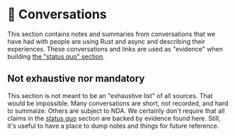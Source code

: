 # 💬 Conversations

This section contains notes and summaries from conversations that we have had with people are using Rust and async and describing their experiences. These conversations and links are used as "evidence" when building [the "status quo" section][sq].

[sq]: vision/status_quo.md

## Not exhaustive nor mandatory

This section is not meant to be an "exhaustive list" of all sources. That would be impossible. Many conversations are short, not recorded, and hard to summaize. Others are subject to NDA. We certainly don't require that all claims in the [status quo][sq] section are backed by evidence found here. Still, it's useful to have a place to dump notes and things for future reference.
